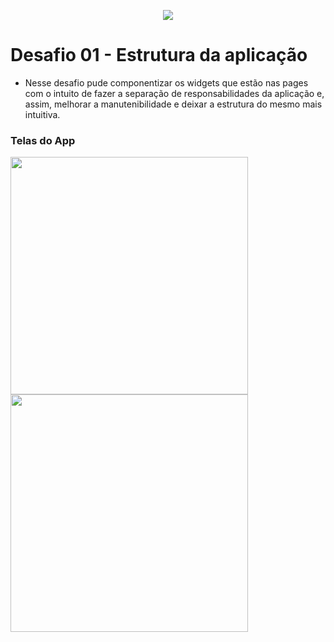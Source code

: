 <p align="center"><img src="https://joaopaulovieira.dev/img_github/ignite_desafio_estrutura_da_aplicacao/ignite_trilha_flutter.png" /></p>

# Desafio 01 - Estrutura da aplicação

- Nesse desafio pude componentizar os widgets que estão nas pages com o intuito de fazer a separação de responsabilidades da aplicação e, assim, melhorar a manutenibilidade e deixar a estrutura do mesmo mais intuitiva.

### Telas do App
<img src="https://joaopaulovieira.dev/img_github/ignite_desafio_estrutura_da_aplicacao/1623705982635.jpg" width="380px"/>  <img src="https://joaopaulovieira.dev/img_github/ignite_desafio_estrutura_da_aplicacao/1623705982630.jpg" width="380px"/>

